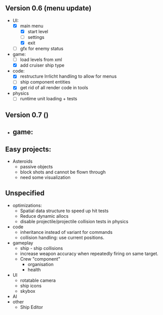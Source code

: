 ## Version 0.6 (menu update)
  * UI:
    - [x] main menu
      + [x] start level
      + [ ] settings
      + [x] exit
    - [ ] gfx for enemy status
  * game:
    - [ ] load levels from xml
    - [x] add cruiser ship type
  * code:
    - [x] restructure Irrlicht handling to allow for menus
    - [ ] ship component entities 
    - [x] get rid of all render code in tools
  * physics
    - [ ] runtime unit loading + tests

## Version 0.7 ()
  * game:
    - 
    
## Easy projects:
* Asteroids
  - passive objects
  - block shots and cannot be flown through
  - need some visualization

## Unspecified
* optimizations:
  - Spatial data structure to speed up hit tests
  - Reduce dynamic allocs
  - disable projectile/projectile collision tests in physics
* code
  - inheritance instead of variant for commands
  - collision handling: use current positions.
* gameplay
  - ship - ship collisions
  - increase weapon accuracy when repeatedly firing on
    same target.
  - Crew "component"
    + organisation
    + health
* UI
  - rotatable camera
  - ship icons
  - skybox
* AI    
* other
  - Ship Editor